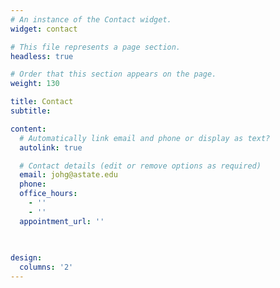 ```yaml
---
# An instance of the Contact widget.
widget: contact

# This file represents a page section.
headless: true

# Order that this section appears on the page.
weight: 130

title: Contact
subtitle:

content:
  # Automatically link email and phone or display as text?
  autolink: true

  # Contact details (edit or remove options as required)
  email: johg@astate.edu
  phone: 
  office_hours:
    - ''
    - ''
  appointment_url: ''
  
    

design:
  columns: '2'
---
```

